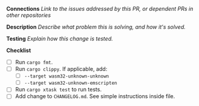 **Connections**
_Link to the issues addressed by this PR, or dependent PRs in other repositories_

**Description**
_Describe what problem this is solving, and how it's solved._

**Testing**
_Explain how this change is tested._

<!-- 
Thanks for filing! The codeowners file will automatically request reviews from the appropriate teams.

After you get a review and have addressed any comments, please explicitly re-request a review from the
person(s) who reviewed your changes. This will make sure it gets re-added to their review queue - you're no bothering us!
-->

**Checklist**

- [ ] Run `cargo fmt`.
- [ ] Run `cargo clippy`. If applicable, add:
  - [ ] `--target wasm32-unknown-unknown`
  - [ ] `--target wasm32-unknown-emscripten`
- [ ] Run `cargo xtask test` to run tests.
- [ ] Add change to `CHANGELOG.md`. See simple instructions inside file.
